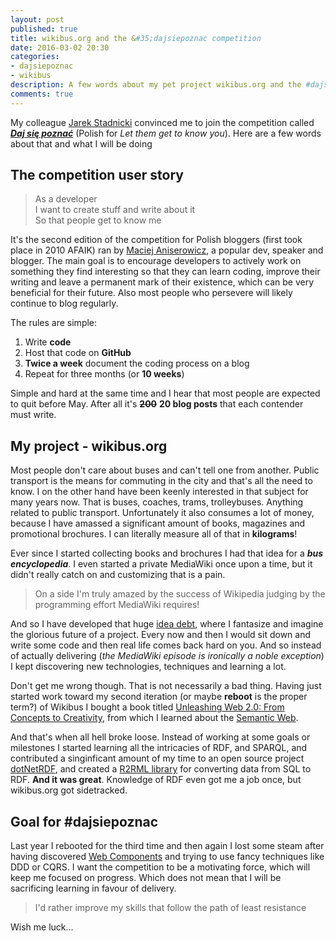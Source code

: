 ```yaml
---
layout: post
published: true
title: wikibus.org and the &#35;dajsiepoznac competition
date: 2016-03-02 20:30
categories:
- dajsiepoznac
- wikibus
description: A few words about my pet project wikibus.org and the #dajsiepoznac competition
comments: true
---
```


My colleague [Jarek Stadnicki][jareczek] convinced me to join the competition called ***[Daj się poznać][dajsiepoznac]*** 
(Polish for *Let them get to know you*). Here are a few words about that and what I will be doing

<!--more-->

## The competition user story

> As a developer<br>
> I want to create stuff and write about it<br>
> So that people get to know me

It's the second edition of the competition for Polish bloggers (first took place in 2010 AFAIK) ran by [Maciej Aniserowicz][maniserowicz],
a popular dev, speaker and blogger. The main goal is to encourage developers to actively work on something they find 
interesting so that they can learn coding, improve their writing and leave a permanent mark of their existence, which 
can be very beneficial for their future. Also most people who persevere will likely continue to blog regularly.

The rules are simple:

1. Write **code**
1. Host that code on **GitHub**
1. **Twice a week** document the coding process on a blog
1. Repeat for three months (or **10 weeks**)

Simple and hard at the same time and I hear that most people are expected to quit before May. After all it's ~~**200**~~ 
**20 blog posts** that each contender must write.

## My project - wikibus.org

Most people don't care about buses and can't tell one from another. Public transport is the means for commuting in the
city and that's all the need to know. I on the other hand have been keenly interested in that subject for many years now.
That is buses, coaches, trams, trolleybuses. Anything related to public transport. Unfortunately it also consumes a lot of
money, because I have amassed a significant amount of books, magazines and promotional brochures. I can literally measure
all of that in **kilograms**!

Ever since I started collecting books and brochures I had that idea for a ***bus encyclopedia***. I even started a private
MediaWiki once upon a time, but it didn't really catch on and customizing that is a pain. 

> On a side I'm truly amazed by the success of Wikipedia judging by the programming effort MediaWiki requires!

And so I have developed that huge [idea debt][idea-debt], where I fantasize and imagine the glorious future of a project.
Every now and then I would sit down and write some code and then real life comes back hard on you. And so instead of 
actually delivering (*the MediaWiki episode is ironically a noble exception*) I kept discovering new technologies, 
techniques and learning a lot. 

Don't get me wrong though. That is not necessarily a bad thing. Having just started work toward my second iteration (or 
maybe **reboot** is the proper term?) of Wikibus I bought a book titled [Unleashing Web 2.0: From Concepts to Creativity][amazon],
from which I learned about the [Semantic Web][semweb]. 

And that's when all hell broke loose. Instead of working at some goals or milestones I started learning all the intricacies
of RDF, and SPARQL, and contributed a singinficant amount of my time to an open source project [dotNetRDF][dotNetRDF],
and created a [R2RML library][r2rml4net] for converting data from SQL to RDF. **And it was great**. Knowledge of RDF even 
got me a job once, but wikibus.org got sidetracked. 

## Goal for #dajsiepoznac

Last year I rebooted for the third time and then again I lost some steam after having discovered [Web Components][wc] and
trying to use fancy techniques like DDD or CQRS. I want the competition to be a motivating force, which will keep me focused
on progress. Which does not mean that I will be sacrificing learning in favour of delivery.

> I'd rather improve my skills that follow the path of least resistance

Wish me luck...

[jareczek]: https://twitter.com/j_stadnicki
[dajsiepoznac]: http://www.maciejaniserowicz.com/daj-sie-poznac/
[maniserowicz]: http://twitter.com/maniserowicz
[idea-debt]: http://jessicaabel.com/2016/01/27/idea-debt/
[amazon]: http://www.amazon.com/gp/product/0123740347
[semweb]: https://en.wikipedia.org/wiki/Semantic_Web
[dotNetRDF]: http://www.dotnetrdf.org/
[r2rml4net]: http://r2rml.net
[wc]: http://webcomponents.org/
